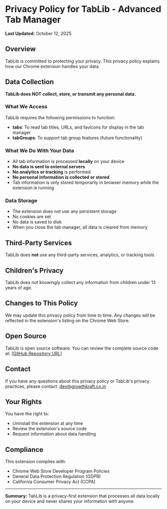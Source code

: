 # Privacy Policy for TabLib - Advanced Tab Manager

**Last Updated:** October 12, 2025

## Overview

TabLib is committed to protecting your privacy. This privacy policy explains how our Chrome extension handles your data.

## Data Collection

**TabLib does NOT collect, store, or transmit any personal data.**

### What We Access

TabLib requires the following permissions to function:

- **tabs**: To read tab titles, URLs, and favicons for display in the tab manager
- **tabGroups**: To support tab group features (future functionality)

### What We Do With Your Data

- All tab information is processed **locally** on your device
- **No data is sent to external servers**
- **No analytics or tracking** is performed
- **No personal information is collected or stored**
- Tab information is only stored temporarily in browser memory while the extension is running

### Data Storage

- The extension does not use any persistent storage
- No cookies are set
- No data is saved to disk
- When you close the tab manager, all data is cleared from memory

## Third-Party Services

TabLib does **not** use any third-party services, analytics, or tracking tools.

## Children's Privacy

TabLib does not knowingly collect any information from children under 13 years of age.

## Changes to This Policy

We may update this privacy policy from time to time. Any changes will be reflected in the extension's listing on the Chrome Web Store.

## Open Source

TabLib is open source software. You can review the complete source code at:
[[GitHub Repository URL]](https://github.com/WeeSea/TabLib.git)

## Contact

If you have any questions about this privacy policy or TabLib's privacy practices, please contact:
dev@growthkraft.co.in

## Your Rights

You have the right to:
- Uninstall the extension at any time
- Review the extension's source code
- Request information about data handling

## Compliance

This extension complies with:
- Chrome Web Store Developer Program Policies
- General Data Protection Regulation (GDPR)
- California Consumer Privacy Act (CCPA)

---

**Summary:** TabLib is a privacy-first extension that processes all data locally on your device and never shares your information with anyone.
